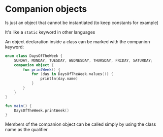 # Companion objects

Is just an object that cannot be instantiated (to keep constants for example)

It's like a `static` keyword in other languages

An object declaration inside a class can be marked with the companion keyword:  

```kotlin
enum class DaysOfTheWeek {
    SUNDAY, MONDAY, TUESDAY, WEDNESDAY, THURSDAY, FRIDAY, SATURDAY;
    companion object {
        fun printWeek() {
            for (day in DaysOfTheWeek.values()) {
                println(day.name)
            }
        }
    }
}

fun main() {
    DaysOfTheWeek.printWeek()
}
```
Members of the companion object can be called simply by using the class name as the qualifier
